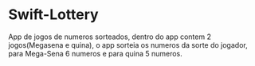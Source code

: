 # Swift-Lottery

App de jogos de numeros sorteados, dentro do app contem 2 jogos(Megasena e quina), o app sorteia os numeros da sorte do jogador, para Mega-Sena 6 numeros e para quina 5 numeros.
